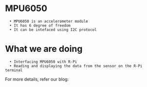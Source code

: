 # MPU6050
      • MPU6050 is an accelerometer module
      • It has 6 degree of freedom
      • It can be intefaced using I2C protocol
  
# What we are doing
      • Interfacing MPU6050 with R-Pi
      • Reading and displaying the data from the sensor on the R-Pi terminal
  
For more details, refer our blog: 
